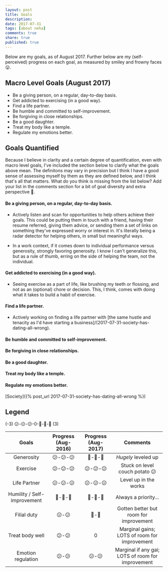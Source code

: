 ```yaml
---
layout: post
title: Goals
description: 
date: 2017-07-31
tags: [about neha]
comments: true
share: true
published: true
---
```


Below are my goals, as of August 2017. Further below are my (self-perceived) progress on each goal, as measured by smiley and frowny faces 😛. 


## Macro Level Goals (August 2017)

* Be a giving person, on a regular, day-to-day basis.
* Get addicted to exercising (in a good way).
* Find a life partner.
* Be humble and committed to self-improvement.
* Be forgiving in close relationships.
* Be a good daughter.
* Treat my body like a temple. 
* Regulate my emotions better.


## Goals Quantified

Because I believe in clarity and a certain degree of quantification, even with macro level goals, I've included the section below to clarify what the goals above mean. The definitons may vary in precision but I think I have a good sense of assessing myself by them as they are defined below, and I think that's all that matters. What do you think is missing from the list below? Add your list in the comments section for a bit of goal diversity and extra perspective 🙂. 

#### Be a giving person, on a regular, day-to-day basis.

* Actively listen and scan for opportunities to help others achieve their goals. This could be putting them in touch with a friend, having their resume referred, giving them advice, or sending them a set of links on something they've expressed worry or interest in. It's literally being a radar detector for helping others, in small but meaningful ways. 

* In a work context, if it comes down to individual performance versus generosity, strongly favoring generosity. I know I can't generalize this, but as a rule of thumb, erring on the side of helping the team, not the individual.

#### Get addicted to exercising (in a good way).

* Seeing exercise as a part of life, like brushing my teeth or flossing, and not as an (optional) chore or decision. This, I think, comes with doing what it takes to build a habit of exercise. 

#### Find a life partner.

* Actively working on finding a life partner with [the same hustle and tenacity as I'd have starting a business]/(2017-07-31-society-has-dating-all-wrong).
#### Be humble and committed to self-improvement.
#### Be forgiving in close relationships.
#### Be a good daughter.
#### Treat my body like a temple. 
#### Regulate my emotions better.

[Society]({% post_url 2017-07-31-society-has-dating-all-wrong %})

## Legend

(-3) 😕-😕-😕-0-🙂-🙂-🙂 (3)

| Goals | Progress (Aug-2016) | Progress (Aug-2017) | Comments |
| :------: | :------: | :------: | :------: |
| Generosity   | 😕-😕-😕 | 🙂-🙂-🙂 | *Hugely* leveled up |
| Exercise | 😕-😕-😕 | 😕-😕-😕 | Stuck on level couch potato 😕 |
| Life Partner    | 😕-😕-😕 | 😕-😕-😕 | Level up in the works |
| Humility / Self-improvement | 🙂-🙂-🙂 | 🙂-🙂-🙂 | Always a priority... |
| Filial duty  | 😕-😕 | 🙂-🙂 | Gotten better but room for improvement |
| Treat body well    | 😕-😕 | 0 | Marginal gains; LOTS of room for improvement |
| Emotion regulation    | 😕-😕 | 😕-😕 | Marginal if any gai; LOTS of room for improvement |

